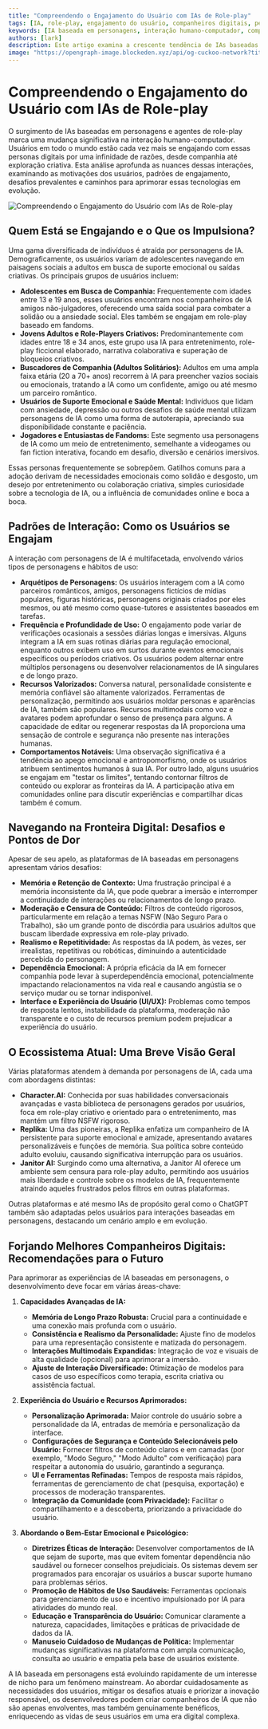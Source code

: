 ```yaml
---
title: "Compreendendo o Engajamento do Usuário com IAs de Role-play"
tags: [IA, role-play, engajamento do usuário, companheiros digitais, pesquisa de usuário]
keywords: [IA baseada em personagens, interação humano-computador, companheiros de IA, personas digitais, suporte emocional, pesquisa de usuário]
authors: [lark]
description: Este artigo examina a crescente tendência de IAs baseadas em personagens e agentes de role-play, explorando as motivações dos usuários, padrões de engajamento e os desafios enfrentados no aprimoramento dessas tecnologias. Ele oferece insights sobre como diversos grupos de usuários interagem com personagens de IA e apresenta recomendações para melhorar a experiência do usuário e o bem-estar emocional.
image: "https://opengraph-image.blockeden.xyz/api/og-cuckoo-network?title=Compreendendo%20o%20Engajamento%20do%20Usu%C3%A1rio%20com%20IAs%20de%20Role-play"
---
```


# Compreendendo o Engajamento do Usuário com IAs de Role-play

O surgimento de IAs baseadas em personagens e agentes de role-play marca uma mudança significativa na interação humano-computador. Usuários em todo o mundo estão cada vez mais se engajando com essas personas digitais por uma infinidade de razões, desde companhia até exploração criativa. Esta análise aprofunda as nuances dessas interações, examinando as motivações dos usuários, padrões de engajamento, desafios prevalentes e caminhos para aprimorar essas tecnologias em evolução.

![Compreendendo o Engajamento do Usuário com IAs de Role-play](https://opengraph-image.blockeden.xyz/api/og-cuckoo-network?title=Compreendendo%20o%20Engajamento%20do%20Usu%C3%A1rio%20com%20IAs%20de%20Role-play)

## **Quem Está se Engajando e o Que os Impulsiona?**

Uma gama diversificada de indivíduos é atraída por personagens de IA. Demograficamente, os usuários variam de adolescentes navegando em paisagens sociais a adultos em busca de suporte emocional ou saídas criativas. Os principais grupos de usuários incluem:

*   **Adolescentes em Busca de Companhia:** Frequentemente com idades entre 13 e 19 anos, esses usuários encontram nos companheiros de IA amigos não-julgadores, oferecendo uma saída social para combater a solidão ou a ansiedade social. Eles também se engajam em role-play baseado em fandoms.
*   **Jovens Adultos e Role-Players Criativos:** Predominantemente com idades entre 18 e 34 anos, este grupo usa IA para entretenimento, role-play ficcional elaborado, narrativa colaborativa e superação de bloqueios criativos.
*   **Buscadores de Companhia (Adultos Solitários):** Adultos em uma ampla faixa etária (20 a 70+ anos) recorrem à IA para preencher vazios sociais ou emocionais, tratando a IA como um confidente, amigo ou até mesmo um parceiro romântico.
*   **Usuários de Suporte Emocional e Saúde Mental:** Indivíduos que lidam com ansiedade, depressão ou outros desafios de saúde mental utilizam personagens de IA como uma forma de autoterapia, apreciando sua disponibilidade constante e paciência.
*   **Jogadores e Entusiastas de Fandoms:** Este segmento usa personagens de IA como um meio de entretenimento, semelhante a videogames ou fan fiction interativa, focando em desafio, diversão e cenários imersivos.

Essas personas frequentemente se sobrepõem. Gatilhos comuns para a adoção derivam de necessidades emocionais como solidão e desgosto, um desejo por entretenimento ou colaboração criativa, simples curiosidade sobre a tecnologia de IA, ou a influência de comunidades online e boca a boca.

## **Padrões de Interação: Como os Usuários se Engajam**

A interação com personagens de IA é multifacetada, envolvendo vários tipos de personagens e hábitos de uso:

*   **Arquétipos de Personagens:** Os usuários interagem com a IA como parceiros românticos, amigos, personagens fictícios de mídias populares, figuras históricas, personagens originais criados por eles mesmos, ou até mesmo como quase-tutores e assistentes baseados em tarefas.
*   **Frequência e Profundidade de Uso:** O engajamento pode variar de verificações ocasionais a sessões diárias longas e imersivas. Alguns integram a IA em suas rotinas diárias para regulação emocional, enquanto outros exibem uso em surtos durante eventos emocionais específicos ou períodos criativos. Os usuários podem alternar entre múltiplos personagens ou desenvolver relacionamentos de IA singulares e de longo prazo.
*   **Recursos Valorizados:** Conversa natural, personalidade consistente e memória confiável são altamente valorizados. Ferramentas de personalização, permitindo aos usuários moldar personas e aparências de IA, também são populares. Recursos multimodais como voz e avatares podem aprofundar o senso de presença para alguns. A capacidade de editar ou regenerar respostas da IA proporciona uma sensação de controle e segurança não presente nas interações humanas.
*   **Comportamentos Notáveis:** Uma observação significativa é a tendência ao apego emocional e antropomorfismo, onde os usuários atribuem sentimentos humanos à sua IA. Por outro lado, alguns usuários se engajam em "testar os limites", tentando contornar filtros de conteúdo ou explorar as fronteiras da IA. A participação ativa em comunidades online para discutir experiências e compartilhar dicas também é comum.

## **Navegando na Fronteira Digital: Desafios e Pontos de Dor**

Apesar de seu apelo, as plataformas de IA baseadas em personagens apresentam vários desafios:

*   **Memória e Retenção de Contexto:** Uma frustração principal é a memória inconsistente da IA, que pode quebrar a imersão e interromper a continuidade de interações ou relacionamentos de longo prazo.
*   **Moderação e Censura de Conteúdo:** Filtros de conteúdo rigorosos, particularmente em relação a temas NSFW (Não Seguro Para o Trabalho), são um grande ponto de discórdia para usuários adultos que buscam liberdade expressiva em role-play privado.
*   **Realismo e Repetitividade:** As respostas da IA podem, às vezes, ser irrealistas, repetitivas ou robóticas, diminuindo a autenticidade percebida do personagem.
*   **Dependência Emocional:** A própria eficácia da IA em fornecer companhia pode levar à superdependência emocional, potencialmente impactando relacionamentos na vida real e causando angústia se o serviço mudar ou se tornar indisponível.
*   **Interface e Experiência do Usuário (UI/UX):** Problemas como tempos de resposta lentos, instabilidade da plataforma, moderação não transparente e o custo de recursos premium podem prejudicar a experiência do usuário.

## **O Ecossistema Atual: Uma Breve Visão Geral**

Várias plataformas atendem à demanda por personagens de IA, cada uma com abordagens distintas:

*   **Character.AI:** Conhecida por suas habilidades conversacionais avançadas e vasta biblioteca de personagens gerados por usuários, foca em role-play criativo e orientado para o entretenimento, mas mantém um filtro NSFW rigoroso.
*   **Replika:** Uma das pioneiras, a Replika enfatiza um companheiro de IA persistente para suporte emocional e amizade, apresentando avatares personalizáveis e funções de memória. Sua política sobre conteúdo adulto evoluiu, causando significativa interrupção para os usuários.
*   **Janitor AI:** Surgindo como uma alternativa, a Janitor AI oferece um ambiente sem censura para role-play adulto, permitindo aos usuários mais liberdade e controle sobre os modelos de IA, frequentemente atraindo aqueles frustrados pelos filtros em outras plataformas.

Outras plataformas e até mesmo IAs de propósito geral como o ChatGPT também são adaptadas pelos usuários para interações baseadas em personagens, destacando um cenário amplo e em evolução.

## **Forjando Melhores Companheiros Digitais: Recomendações para o Futuro**

Para aprimorar as experiências de IA baseadas em personagens, o desenvolvimento deve focar em várias áreas-chave:

1.  **Capacidades Avançadas de IA:**
    *   **Memória de Longo Prazo Robusta:** Crucial para a continuidade e uma conexão mais profunda com o usuário.
    *   **Consistência e Realismo da Personalidade:** Ajuste fino de modelos para uma representação consistente e matizada do personagem.
    *   **Interações Multimodais Expandidas:** Integração de voz e visuais de alta qualidade (opcional) para aprimorar a imersão.
    *   **Ajuste de Interação Diversificado:** Otimização de modelos para casos de uso específicos como terapia, escrita criativa ou assistência factual.

2.  **Experiência do Usuário e Recursos Aprimorados:**
    *   **Personalização Aprimorada:** Maior controle do usuário sobre a personalidade da IA, entradas de memória e personalização da interface.
    *   **Configurações de Segurança e Conteúdo Selecionáveis pelo Usuário:** Fornecer filtros de conteúdo claros e em camadas (por exemplo, "Modo Seguro," "Modo Adulto" com verificação) para respeitar a autonomia do usuário, garantindo a segurança.
    *   **UI e Ferramentas Refinadas:** Tempos de resposta mais rápidos, ferramentas de gerenciamento de chat (pesquisa, exportação) e processos de moderação transparentes.
    *   **Integração da Comunidade (com Privacidade):** Facilitar o compartilhamento e a descoberta, priorizando a privacidade do usuário.

3.  **Abordando o Bem-Estar Emocional e Psicológico:**
    *   **Diretrizes Éticas de Interação:** Desenvolver comportamentos de IA que sejam de suporte, mas que evitem fomentar dependência não saudável ou fornecer conselhos prejudiciais. Os sistemas devem ser programados para encorajar os usuários a buscar suporte humano para problemas sérios.
    *   **Promoção de Hábitos de Uso Saudáveis:** Ferramentas opcionais para gerenciamento de uso e incentivo impulsionado por IA para atividades do mundo real.
    *   **Educação e Transparência do Usuário:** Comunicar claramente a natureza, capacidades, limitações e práticas de privacidade de dados da IA.
    *   **Manuseio Cuidadoso de Mudanças de Política:** Implementar mudanças significativas na plataforma com ampla comunicação, consulta ao usuário e empatia pela base de usuários existente.

A IA baseada em personagens está evoluindo rapidamente de um interesse de nicho para um fenômeno mainstream. Ao abordar cuidadosamente as necessidades dos usuários, mitigar os desafios atuais e priorizar a inovação responsável, os desenvolvedores podem criar companheiros de IA que não são apenas envolventes, mas também genuinamente benéficos, enriquecendo as vidas de seus usuários em uma era digital complexa.